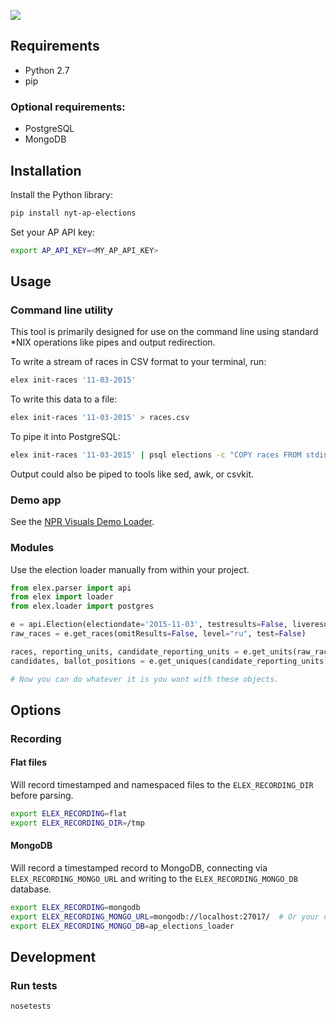 ![](https://cloud.githubusercontent.com/assets/109988/10737959/635bfb56-7beb-11e5-9ee5-102eb1582718.png)

## Requirements

* Python 2.7
* pip

### Optional requirements:

* PostgreSQL
* MongoDB

## Installation

Install the Python library:

```bash
pip install nyt-ap-elections
```

Set your AP API key:

```bash
export AP_API_KEY=<MY_AP_API_KEY>
```

## Usage

### Command line utility

This tool is primarily designed for use on the command line using standard *NIX operations like pipes and output redirection.

To write a stream of races in CSV format to your terminal, run:

```bash
elex init-races '11-03-2015'
```

To write this data to a file:

```bash
elex init-races '11-03-2015' > races.csv
```

To pipe it into PostgreSQL:

```bash
elex init-races '11-03-2015' | psql elections -c "COPY races FROM stdin DELIMITER ',' CSV HEADER;"```
```

Output could also be piped to tools like sed, awk, or csvkit.


### Demo app

See the [NPR Visuals Demo Loader](https://github.com/nprapps/ap-election-loader).

### Modules
Use the election loader manually from within your project.

```python
from elex.parser import api
from elex import loader
from elex.loader import postgres

e = api.Election(electiondate='2015-11-03', testresults=False, liveresults=True, is_test=False)
raw_races = e.get_races(omitResults=False, level="ru", test=False)

races, reporting_units, candidate_reporting_units = e.get_units(raw_races)
candidates, ballot_positions = e.get_uniques(candidate_reporting_units)

# Now you can do whatever it is you want with these objects.
```

## Options
### Recording
#### Flat files
Will record timestamped and namespaced files to the `ELEX_RECORDING_DIR` before parsing.

```bash
export ELEX_RECORDING=flat
export ELEX_RECORDING_DIR=/tmp
```

#### MongoDB
Will record a timestamped record to MongoDB, connecting via `ELEX_RECORDING_MONGO_URL` and writing to the `ELEX_RECORDING_MONGO_DB` database.

```bash
export ELEX_RECORDING=mongodb
export ELEX_RECORDING_MONGO_URL=mongodb://localhost:27017/  # Or your own connection string.
export ELEX_RECORDING_MONGO_DB=ap_elections_loader
```

## Development
### Run tests
```bash
nosetests
```